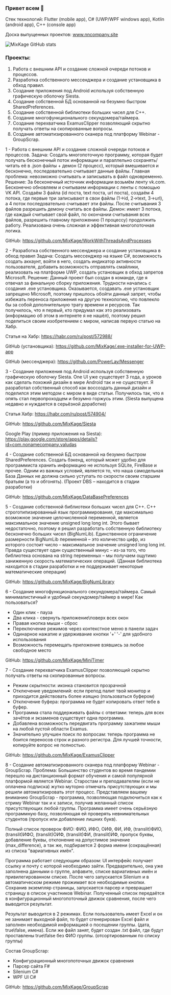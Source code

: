 ### Привет всем 👋
Стек технологий: Flutter (mobile app), C# (UWP/WPF windows app), Kotlin (android app), C++ (console app)

Доска выпущенных проектов: www.nncompany.site

![MixKage GitHub stats](https://github-readme-stats.vercel.app/api?username=MixKage&show_icons=true&theme=dark&locale=en&hide_border=true&include_all_commits=true&count_private=true)

### Проекты:
1.	Работа с внешним API и создание сложной очереди потоков и процессов.
2.	Разработка собственного мессенджера и создание установщика в обход правил.
3.	Создание приложения под Android используя собственную графическую оболочку Siesta.
4.	Создание собственной БД основанной на безумно быстром SharedPreferences.
5.	Создание собственной библиотеки больших чисел для C++.
6.	Создание многофункционального секундомера/таймера.
7.	Создание перехватчика ExamusClipper позволяющий скрытно получать ответы на скопированные вопросы.
8.	Создание автоматизированного сканера под платформу Webinar - GroupScrap.

1 -	Работа с внешним API и создание сложной очереди потоков и процессов.
Задача:
Создать многопоточную программу, которая будет получать бесконечный поток информации и параллельно сохранять/читать её в .json файлы + демон (2 процесс), который вмешивается и бесконечно, последовательно считывает данные файлы. Главная проблема: невозможно считывать и записывать в файл одновременно.
Решение: 
За бесконечный источник информации возьмём ленту vk.com. Бесконечно обновляем и считываем информации с ленты с помощью VK API. Создаём 3 файла (id поста, text поста, url поста), создаём 4 потока, где первые три записывают в свои файлы (1->id, 2->text, 3->url), а 4 поток последовательно считывает эти файлы. После считывания 3 файлов разрешить демону считать все файлы. Демон: имеет 3 потока, где каждый считывает свой файл, по окончании считывания всех файлов, разрешить главному приложению (1 процессу) продолжить работу. Реализована очень сложная и эффективная многопоточная логика.

GitHub: https://github.com/MixKage/WorkWithThreadsAndProcesses

2 -	Разработка собственного мессенджера и создание установщика в обход правил
Задача: 
Создать мессенджер на языке C#, возможность создать аккаунт, войти в него, создать индикатор активности пользователя, добавить возможность отправлять смайлики, реализовать на платформе UWP, создать установщик в обход запретов Microsoft.
Решение: 
Данный проект был создан в команде, где я отвечал за финальную сборку приложения. Трудности начались с создания .exe установщика. Оказывается, создавать .exe установщик запрещено Microsoft, поэтому пришлось обойти данный запрет, чтобы избежать переноса приложения на другую технологию, что повлекло бы за собой дополнительную трату времени и ресурсов. Так получилось, что я первый, кто придумал как это реализовать (информацию об этом в интернете я не нашёл), поэтому решил поделиться своим изобретением с миром, написав первую статью на Хабр.

Статья на Хабр: https://habr.com/ru/post/572988/

GitHub (установщика): https://github.com/MixKage/.exe-installer-for-UWP-app

GitHub (мессенджера): https://github.com/PowerLay/Messenger

3 -	Создание приложения под Android используя собственную графическую оболочку Siesta.
One UI уже существует 3 года, а уроков как сделать похожий дизайн в мире Android так и не существует. Я разработал собственный способ как воссоздать данный дизайн и поделился этим методом с миром в виде статьи. Получилось так, что я опять стал первопроходцем и безумно горжусь этим. (Siesta выпущена недавно и нуждается в серьёзной доработке)

Статья Хабр: https://habr.com/ru/post/574904/

GitHub: https://github.com/MixKage/Siesta

Google Play (пример приложения на Siesta): https://play.google.com/store/apps/details?id=com.nonamecompany.valudas

4 -	Создание собственной БД основанной на безумно быстром SharedPreferences.
Создать бэкенд, который может удобно для программиста хранить информацию не используя SQLite, FireBase и прочее. Одним из важных условий, является то, что наша самодельная База Данных не должна сильно уступать по скорости своим старшим братьям (а то и обгонять). (Проект DBS – находится в стадии разработки)

GitHub: https://github.com/MixKage/DataBasePreferences

5 -	Создание собственной библиотеки больших чисел для C++.
С++ строготипизированный язык программирования, где максимально возможное значение целочисленной переменной, является максимальное значение unsigned long long int. Этого бывает недостаточно, поэтому я решил разработать собственную библиотеку бесконечно больших чисел (BigNumLib). Единственное ограничение размерности BigNumLib переменной – это количество цифр, из которого состоит число – максимальное значение unsigned long long int. Правда существует один существенный минус – из-за того, что библиотека основана на string переменных – мы получаем ощутимо заниженную скорость математических операций. (Данная библиотека находится в стадии разработки и не поддерживает некоторые математические операции)

GitHub: https://github.com/MixKage/BigNumLibrary

6 - Создание многофункционального секундомера/таймера.
Самый минималистичный и удобный секундомер/таймер в мире!
Как пользоваться?
* Один клик - пауза
* Два клика - свернуть приложение\поверх всех окон
* Правая кнопка мыши - сброс
* Переключение режимов через контекстное меню в панели задач
* Одинарное нажатие и удерживание кнопки '+' '-' для удобного использования
* Возможность перемещать приложение взявшись за любое свободное место

GitHub: https://github.com/MixKage/MiniTimer

7 -	Создание перехватчика ExamusClipper позволяющий скрытно получать ответы на скопированные вопросы.
* Режим скрытности: иконка становится прозрачной
* Отключение уведомлений: если препод палит твой монитор и приходится действовать более изящно (пользоваться буфером)
* Отключение буфера: программа не будет копировать ответ тебе в буфер.
* Программа стала поддерживать файлы с ответами: теперь для всех зачётов и экзаменов существует одна программа.
* Добавлена возможность передвигать программу зажатием мыши на любой пустой области Examus.
* Значительно улучшен поиск по вопросам: теперь программа не боится переносов строк и разного регистра. Для лучшей точности, копируйте вопрос не полностью.

GitHub: https://github.com/MixKage/ExamusClipper

8 -	Создание автоматизированного сканера под платформу Webinar - GroupScrap.
Проблема:
Большинство студентов во время пандемии перешло на дистанционный формат обучения и самой популярной платформой является Webinar. Старостам и преподавателям (если не оплачена подписка) жутко муторно отмечать присутствующих и мы решили автоматизировать этот процесс. Представляем вашему вниманию GroupScrap - программа, позволяющая подключиться как к стриму Webinar так и к записи, получив желанный список присутствующих любой группы. Программа имеет очень серьёзную программную базу, позволяющая ей проверять невнимательных студентов (пропуск или добавление лишних букв).

Полный список проверок ФИО:
ФИО, ИФО, ОИФ, ФИ, ИФ, (translit)ФИО, (translit)ИФО, (translit)ОИФ, (translit)ФИ, (translit)ИФ, пропуск буквы, добавление буквы, отклонение на допустимое значение (max_difference), а так же, подбирается 2 форма имени (сокращённая) из списка "вариативных имён".

Программа работает следующим образом:
UI интерфейс получает ссылку и почту с которой необходимо зайти. Предварительно, она уже заполнена данными о группе, алфавите, списке вариативных имён и привилегированном списке. После чего запускается Silenium и в автоматическом режиме прожимает все необходимые кнопки.  Сохранив экземпляр страницы, запускается парсер и превращает страницу в список участников Webinar. Полученный список передаётся в конфигурационный многопоточный движок сравнения, после чего выводится результат.

Результат выводится в 2 режимах. Если пользователь имеет Excel и он не занимает выходной файл, то будет сгенерирован Excel файл и заполнен необходимой информацией о посещении группы. (дата, true\false, имена). Если же файл занят, будет создан .txt файл, где будут проставлены true\false без ФИО группы. (отсортированным по списку группы)

Состав GroupScrap:
* Конфигурационный многопоточных движок сравнения
* Парсер сайта F#
* Silenium C#
* WPF UI C#

GitHub: https://github.com/MixKage/GroupScrap
<!--
**MixKage/MixKage** is a ✨ _special_ ✨ repository because its `README.md` (this file) appears on your GitHub profile.

Here are some ideas to get you started:

- 🔭 I’m currently working on ...
- 🌱 I’m currently learning ...
- 👯 I’m looking to collaborate on ...
- 🤔 I’m looking for help with ...
- 💬 Ask me about ...
- 📫 How to reach me: ...
- 😄 Pronouns: ...
- ⚡ Fun fact: ...
-->
